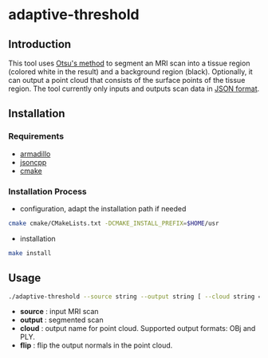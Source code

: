 # adaptive-threshold

## Introduction

This tool uses [Otsu's method][1] to segment an MRI scan into a tissue region (colored white in the result) and a background region (black).
Optionally, it can output a point cloud that consists of the surface points of the tissue region.
The tool currently only inputs and outputs scan data in [JSON format][2].

## Installation

### Requirements

- [armadillo](http://arma.sourceforge.net)
- [jsoncpp](https://github.com/open-source-parsers/jsoncpp)
- [cmake](https://cmake.org)

### Installation Process

- configuration, adapt the installation path if needed
```sh
cmake cmake/CMakeLists.txt -DCMAKE_INSTALL_PREFIX=$HOME/usr
```
- installation
```sh
make install
```
## Usage

```sh
./adaptive-threshold --source string --output string [ --cloud string =  ] [ --flip ]
```

- **source** : input MRI scan
- **output** : segmented scan
- **cloud** : output name for point cloud. Supported output formats: OBj and PLY.
- **flip** : flip the output normals in the point cloud.

[1]: https://en.wikipedia.org/wiki/Otsu%27s_method
[2]: ../dataFormats/scan.md